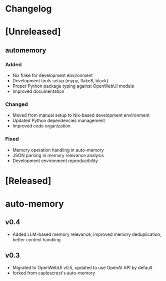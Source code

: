 # Changelog

# [Unreleased]
## automemory
### Added
- Nix flake for development environment
- Development tools setup (mypy, flake8, black)
- Proper Python package typing against OpenWebUI models
- Improved documentation

### Changed
- Moved from manual setup to Nix-based development environment
- Updated Python dependencies management
- Improved code organization

### Fixed
- Memory operation handling in auto-memory
- JSON parsing in memory relevance analysis
- Development environment reproducibility

# [Released]

# auto-memory
## v0.4
- Added LLM-based memory relevance, improved memory deduplication, better context handling

## v0.3
- Migrated to OpenWebUI v0.5, updated to use OpenAI API by default
- forked from caplescrest's auto-memory
